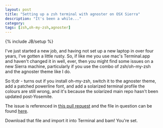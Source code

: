 ```yaml
---
layout: post
title: "Setting up a zsh terminal with agnoster on OSX Sierra"
description: "It's been a while..."
category: 
tags: [zsh,oh-my-zsh,agnoster]
---
```

{% include JB/setup %}

I've just started a new job, and having not set up a new laptop in over four years, I've gotten a little rusty. So, if like me you use mac's Terminal.app and haven't changed it in well, ever, then you might find some issues on a new Sierra machine, particularly if you use the combo of zsh/oh-my-zsh and the agnoster theme like I do. 

So tl;dr - turns out if you install oh-my-zsh, switch it to the agnoster theme, add a patched powerline font, and add a solarized terminal profile the colours are still wrong, and it's because the solarized main repo hasn't been updated post-Yosemite.

The issue is referenced in [this pull request](https://github.com/altercation/solarized/pull/314) and the file in question can be found [here](https://github.com/jcberthon/solarized/blob/b8f7484fed98de37736b7c025cbcea7647204fe6/osx-terminal.app-colors-solarized/Solarized%20Dark%20Yosemite.terminal).

Download that file and import it into Terminal and bam! You're set.
